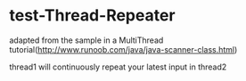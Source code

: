 # test-Thread-Repeater
adapted from the sample in a MultiThread tutorial(http://www.runoob.com/java/java-scanner-class.html)

thread1 will continuously repeat your latest input in thread2
